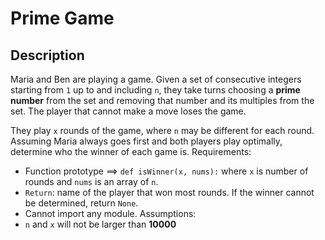 # Prime Game
## Description
Maria and Ben are playing a game. Given a set of consecutive integers starting from ``1`` up to and including ``n``, they take turns choosing a **prime number** from the set and removing that number and its multiples from the set. The player that cannot make a move loses the game.

They play ``x`` rounds of the game, where ``n`` may be different for each round. Assuming Maria always goes first and both players play optimally, determine who the winner of each game is.
Requirements:
* Function prototype ==> ``def isWinner(x, nums):`` where ``x`` is number of rounds and ``nums`` is an array of ``n``.
* ``Return``: name of the player that won most rounds. If the winner cannot be determined, return ``None``.
* Cannot import any module.
Assumptions:
* ``n`` and ``x`` will not be larger than **10000**
